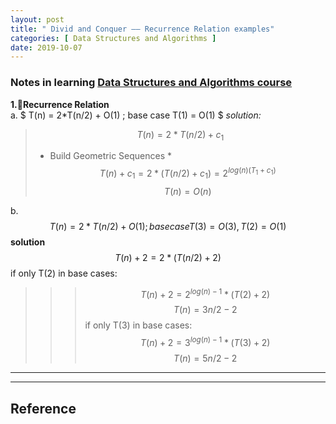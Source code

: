 ```yaml
---
layout: post
title: " Divid and Conquer —— Recurrence Relation examples"
categories: [ Data Structures and Algorithms ]
date: 2019-10-07
---
```


### Notes in learning [Data Structures and Algorithms course](https://dsa.cs.tsinghua.edu.cn/~deng/ds/dsacpp/dsacpp.3rd_edn.pdf)  
**1.Recurrence Relation**  
a. $ T(n) = 2*T(n/2) + O(1) ; base case T(1) = O(1) $ 
*solution:*
> $$ T(n) = 2*T(n/2) + c_{1} $$   
> * Build Geometric Sequences *   
> $$ T(n) + c_{1} = 2*(T(n/2) + c_{1}) = 2^{log(n)(T_{1} + c_{1})} $$
> $$ T(n) = O(n) $$

b. $$ T(n) = 2*T(n/2) + O(1) ; base case T(3) = O(3), T(2)=O(1) $$
**solution**  
$$T(n) + 2 = 2*(T(n/2) + 2) $$
if only T(2) in base cases:
>>> $$  T(n) + 2 = 2^{log(n) - 1}*(T(2) + 2) $$
>>> $$  T(n) = 3n/2 -2 $$
if only T(3) in base cases:
>>> $$  T(n) + 2 = 3^{log(n) - 1}*(T(3) + 2) $$
>>> $$  T(n) = 5n/2 -2 $$























---


---
<h2>Reference</h2>
